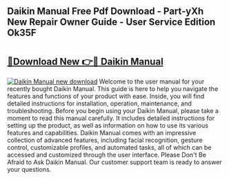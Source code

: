 ## Daikin Manual Free Pdf Download - Part-yXh New Repair Owner Guide - User Service Edition Ok35F

# <h2><a href="http://bc36856.oget.top/?id=Daikin+Manual">🔗Download New 👉🔴 Daikin Manual</a></h2>

[![Daikin Manual new download](https://i.imgur.com/5g1atiW.png)](http://bc36856.oget.top/?id=Daikin+Manual)
Welcome to the user manual for your recently bought Daikin Manual. This guide is here to help you navigate the features and functions of your product with ease. Inside, you will find detailed instructions for installation, operation, maintenance, and troubleshooting. Before you begin using your Daikin Manual, please take a moment to read this manual carefully. It includes detailed instructions for setting up the product, as well as information on how to use its various features and capabilities. Daikin Manual comes with an impressive collection of advanced features, including facial recognition, gesture control, customizable profiles, and automated tasks, all of which can be accessed and customized through the user interface. Please Don't Be Afraid to Ask Daikin Manual. Our customer support team is ready to answer your questions.
